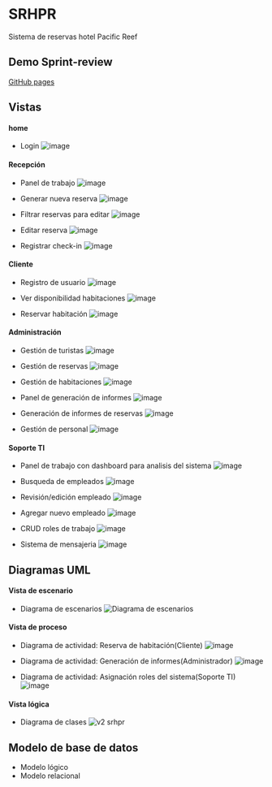 
# SRHPR

Sistema de reservas hotel Pacific Reef



## Demo Sprint-review

[GitHub pages](www.google.com)


## Vistas

#### home
- Login
  ![image](https://github.com/IsWladi/SRHPR-maqueta/assets/133131317/1c5f1865-5f47-4e3b-81f0-76a3753544fa)

#### Recepción
- Panel de trabajo
  ![image](https://github.com/IsWladi/SRHPR-maqueta/assets/133131317/22c60340-0dbe-48d0-81a3-3b1283114d3d)

- Generar nueva reserva
  ![image](https://github.com/IsWladi/SRHPR-maqueta/assets/133131317/39fbf094-58aa-4da2-809b-eb7663a30a4c)

- Filtrar reservas para editar
  ![image](https://github.com/IsWladi/SRHPR-maqueta/assets/133131317/1fd9d852-ec85-4088-a300-6331358082f5)

- Editar reserva
  ![image](https://github.com/IsWladi/SRHPR-maqueta/assets/133131317/e09c5743-18d0-4777-9c5a-49d0fdbec094)

- Registrar check-in
![image](https://github.com/IsWladi/SRHPR-maqueta/assets/133131317/22d3ed81-3e77-4c0c-b63f-9f4b28a3de9d)

#### Cliente
- Registro de usuario
  ![image](https://github.com/IsWladi/SRHPR-maqueta/assets/133131317/14dafab5-42c0-4b7f-8c34-1620bf5067f2)

- Ver disponibilidad habitaciones
  ![image](https://github.com/IsWladi/SRHPR-maqueta/assets/133131317/5d97fb4f-0bc7-4de7-a660-c48a109b877e)

- Reservar habitación
  ![image](https://github.com/IsWladi/SRHPR-maqueta/assets/133131317/5c79dbcc-4f12-4853-91b2-a23858be1125)


#### Administración
- Gestión de turistas
  ![image](https://github.com/IsWladi/SRHPR-maqueta/assets/133131317/0081c3b7-11e4-429d-9d8c-0183812d9563)

- Gestión de reservas
  ![image](https://github.com/IsWladi/SRHPR-maqueta/assets/133131317/9f27ba39-5a6c-46e5-bd51-faf1b566763a)

- Gestión de habitaciones
  ![image](https://github.com/IsWladi/SRHPR-maqueta/assets/133131317/04766bc0-1b0e-4627-9b33-25190e0ed169)

- Panel de generación de informes
  ![image](https://github.com/IsWladi/SRHPR-maqueta/assets/133131317/c034c07c-edf8-42b5-9cc3-026931047da6)

- Generación de informes de reservas
  ![image](https://github.com/IsWladi/SRHPR-maqueta/assets/133131317/9f3a8e2c-5b51-4f5b-94ba-e95ce82e4870)

- Gestión de personal
  ![image](https://github.com/IsWladi/SRHPR-maqueta/assets/133131317/bc6ec0b3-3c97-440f-b43e-140fd38fcd69)


#### Soporte TI
- Panel de trabajo con dashboard para analisis del sistema
  ![image](https://github.com/IsWladi/SRHPR-maqueta/assets/133131317/44ae178f-8406-4edc-b0f3-beaaf799671b)

- Busqueda de empleados
  ![image](https://github.com/IsWladi/SRHPR-maqueta/assets/133131317/ac21cff0-74df-4e2b-b269-70e908dded44)

- Revisión/edición empleado
  ![image](https://github.com/IsWladi/SRHPR-maqueta/assets/133131317/e20c5c23-2ea7-4771-b697-f321e6eed5e3)

- Agregar nuevo empleado
  ![image](https://github.com/IsWladi/SRHPR-maqueta/assets/133131317/f19fd6d1-cdee-4e34-9c75-145777b1b25a)

- CRUD roles de trabajo
  ![image](https://github.com/IsWladi/SRHPR-maqueta/assets/133131317/d407dd6a-9270-4ad6-bb7c-a236ac1ff904)

- Sistema de mensajeria
  ![image](https://github.com/IsWladi/SRHPR-maqueta/assets/133131317/90cc9f0e-9968-4c01-bfec-e18d66e6d216)

  
## Diagramas UML
#### Vista de escenario
- Diagrama de escenarios
  ![Diagrama de escenarios](https://github.com/IsWladi/SRHPR-maqueta/assets/133131317/2a2a1525-a9ce-4a1f-bde9-6f5be8ac6a1e)

#### Vista de proceso
- Diagrama de actividad: Reserva de habitación(Cliente)
  ![image](https://github.com/IsWladi/SRHPR-maqueta/assets/133131317/87420b55-111f-4e3b-9d0c-661356b6f25c)

- Diagrama de actividad: Generación de informes(Administrador)
  ![image](https://github.com/IsWladi/SRHPR-maqueta/assets/133131317/e390b526-2d2a-4569-a1a3-75088c65dc4e)

- Diagrama de actividad: Asignación roles del sistema(Soporte TI)
  ![image](https://github.com/IsWladi/SRHPR-maqueta/assets/133131317/c873387d-b12d-4e6d-bd85-b1c54ac4e450)

#### Vista lógica 
- Diagrama de clases
  ![v2 srhpr](https://github.com/IsWladi/SRHPR-maqueta/assets/133131317/dc7a1355-63e4-40c9-9a66-8a35306895d5)

## Modelo de base de datos

- Modelo lógico
- Modelo relacional
